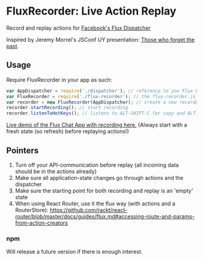 # FluxRecorder: Live Action Replay
Record and replay actions for [Facebook's Flux Dispatcher](https://github.com/facebook/flux)

Inspired by Jeremy Morrel's JSConf UY presentation: [Those who forget the past](https://speakerdeck.com/jmorrell/jsconf-uy-flux-those-who-forget-the-past-dot-dot-dot-1).

## Usage
Require FluxRecorder in your app as such:

``` javascript
var AppDispatcher = require('./dispatcher'); // reference to you Flux Dispatcher instance
var FluxRecorder = require('./flux-recorder'); // the flux-recorder.js from this project
var recorder = new FluxRecorder(AppDispatcher); // create a new recorder
recorder.startRecording(); // start recording
recorder.listenToHotKeys(); // listens to ALT-SHIFT-C for copy and ALT-SHIFT-P for playback
```

<a href="http://nextminds.github.io/flux-recorder/flux-chat/">Live demo of the Flux Chat App with recording here.</a> (Always start with a fresh state (so refresh) before replaying actions!)

## Pointers

1. Turn off your API-communication before replay (all incoming data should be in the actions already)
2. Make sure all application-state changes go through actions and the dispatcher
3. Make sure the starting point for both recording and replay is an 'empty' state
3. When using React Router, use it the flux way (with actions and a RouterStore): https://github.com/rackt/react-router/blob/master/docs/guides/flux.md#accessing-route-and-params-from-action-creators

### npm

Will release a future version if there is enough interest.